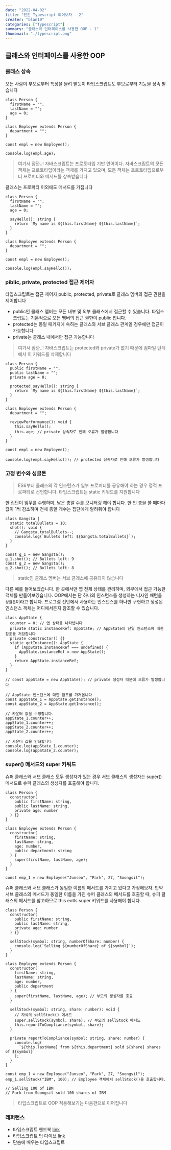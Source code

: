 ```yaml
---
date: "2022-04-02"
title: "인간 Typescript 되어보자 - 2"
creater: "blan19"
categories: ["Typescript"]
summary: "클래스와 인터페이스를 사용한 OOP - 1"
thumbnail: "./typescript.png"
---
```


## 클래스와 인터페이스를 사용한 OOP

### 클래스 상속

모든 사람이 부모로부터 특성을 물려 받듯이 타입스크립트도 부모로부터 기능을 상속 받습니다

```
class Person {
  firstName = "";
  lastName = "";
  age = 0;
}

class Employee extends Person {
  department = "";
}

const empl = new Employee();

console.log(empl.age);

```

> 여기서 잠깐..! 자바스크립트는 프로토타입 기반 언어이다. 자바스크립트의 모든 객체는 프로토타입이라는 객체를 가지고 있으며, 모든 객체는 프로토타입으로부터 프로퍼티와 메서드를 상속받습니다

클래스는 프로퍼티 이외에도 메서드를 가집니다

```
class Person {
  firstName = "";
  lastName = "";
  age = 0;

  sayHello(): string {
    return `My name is ${this.firstName} ${this.lastName}`;
  }
}

class Employee extends Person {
  department = "";
}

const empl = new Employee();

console.log(empl.sayHello());
```

### piblic, private, protected 접근 제어자

타입스크립트는 접근 제어자 public, protected, private로 클래스 멤버의 접근 권한을 제어합니다

- public인 클래스 멤버는 모든 내부 및 외부 클래스에서 접근할 수 있습니다. 타입스크립트는 기본적으로 모든 멤버의 접근 권한이 public 입니다.
- protected는 동일 패키지에 속하는 클래스와 서브 클래스 관계일 경우에만 접근이 가능합니다
- private는 클래스 내에서만 접근 가능합니다

> 여기서 잠깐..! 자바스크립트는 protected와 private가 없기 때문에 컴파일 단계에서 이 키워드를 삭제합니다

```
class Person {
  public firstName = "";
  public lastName = "";
  private age = 0;

  protected sayHello(): string {
    return `My name is ${this.firstName} ${this.lastName}`;
  }
}

class Employee extends Person {
  department = "";

  reviewPerformance(): void {
    this.sayHello();
    this.age; // private 상속자로 인해 오류가 발생합니다
  }
}

const empl = new Employee();

console.log(empl.sayHello()); // protected 상속자로 인해 오류가 발생합니다

```

### 고정 변수와 싱글톤

> ES6부터 클래스의 각 인스턴스가 일부 프로퍼티를 공유해야 하는 경우 정적 프로퍼티로 선언합니다. 타입스크립트는 static 키워드를 지원합니다

한 집단이 임무를 수행하며, 남은 총알 수를 모니터링 해야 합니다. 한 번 총을 쏠 때마다 값이 1씩 감소하며 전체 총알 개수는 집단에게 알려줘야 합니다

```
class Gangsta {
  static totalBullets = 10;
  shot(): void {
    // Gangsta.totalBullets--;
    console.log(`Bullets left: ${Gangsta.totalBullets}`);
  }
}

const g_1 = new Gangsta();
g_1.shot(); // Bullets left: 9
const g_2 = new Gangsta();
g_2.shot(); // Bullets left: 8

```

> static인 클래스 멤버는 서브 클래스에 공유되지 않습니다

다른 예를 들어보겠습니다. 한 곳에서만 앱 전체 상태를 관리하며, 외부에서 접근 가능한 객체를 만들어보겠습니다.
OOP에서는 단 하나의 인스턴스를 생성하는 디자인 패턴을 `싱글톤`이라고 합니다.
프로그램 전반에서 사용하는 인스턴스를 하나만 구현하고 생성된 인스턴스 객체는 어디에서든지 참조할 수 있습니다.

```
class AppState {
  counter = 0; // 앱 상태를 나타냅니다
  private static instanceRef: AppState; // AppState의 단일 인스턴스에 대한 참조를 저장합니다
  private constructor() {}
  static getInstance(): AppState {
    if (AppState.instanceRef === undefined) {
      AppState.instanceRef = new AppState();
    }
    return AppState.instanceRef;
  }
}

// const appState = new AppState(); // private 생성자 때문에 오류가 발생합니다

// AppState 인스턴스에 대한 참조를 가져옵니다
const appState_1 = AppState.getInstance();
const appState_2 = AppState.getInstance();

// 카운터 값을 수정합니다.
appState_1.counter++;
appState_1.counter++;
appState_2.counter++;
appState_2.counter++;

// 카운터 값을 인쇄합니다
console.log(appState_1.counter);
console.log(appState_2.counter);

```

### super() 메서드와 super 키워드

슈퍼 클래스와 서브 클래스 모두 생성자가 있는 경우 서브 클래스의 생성자는 super() 메서드로 슈퍼 클래스의 생성자를 호출해야 합니다.

```
class Person {
  constructor(
    public firstName: string,
    public lastName: string,
    private age: number
  ) {}
}

class Employee extends Person {
  constructor(
    firstName: string,
    lastName: string,
    age: number,
    public department: string
  ) {
    super(firstName, lastName, age);
  }
}

const emp_1 = new Employee("Junseo", "Park", 27, "Soongsil");
```

슈퍼 클래스와 서브 클래스가 동일한 이름의 메서드를 가지고 있다고 가정해보자. 만약 서브 클래스의 메서드가 동일한 이름을 가진 슈퍼 클래스의 메서드를 호출할 때, 슈퍼 클래스의 메서드를 참고하므로 this eotls super 키워드를 사용해야 합니다.

```
class Person {
  constructor(
    public firstName: string,
    public lastName: string,
    private age: number
  ) {}

  sellStock(symbol: string, numberOfShare: number) {
    console.log(`Selling ${numberOfShare} of ${symbol}`);
  }
}

class Employee extends Person {
  constructor(
    firstName: string,
    lastName: string,
    age: number,
    public department
  ) {
    super(firstName, lastName, age); // 부모의 생성자를 호출
  }

  sellStock(symbol: string, share: number): void {
    // 자식의 sellStock() 메서드
    super.sellStock(symbol, share); // 부모의 sellStock 메서드
    this.reportToCompliance(symbol, share);
  }

  private reportToCompliance(symbol: string, share: number) {
    console.log(
      `${this.lastName} from ${this.department} sold ${share} shares of ${symbol}`
    );
  }
}

const emp_1 = new Employee("Junseo", "Park", 27, "Soongsil");
emp_1.sellStock("IBM", 100); // Employee 객체에서 sellStock()을 호출합니다.

// Selling 100 of IBM
// Park from Soongsil sold 100 shares of IBM
```

> 타입스크립트로 OOP 적용해보기는 다음편으로 이어집니다

### 레퍼런스

- 타입스크립트 핸드북 [link](https://typescript-kr.github.io/)
- 타입스크립트 딥 다이브 [link](https://radlohead.gitbook.io/typescript-deep-dive/)
- 단숨에 배우는 타입스크립트
